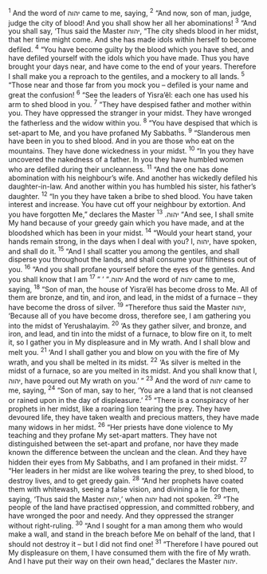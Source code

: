 <sup>1</sup> And the word of יהוה came to me, saying,
<sup>2</sup> “And now, son of man, judge, judge the city of blood! And you shall show her all her abominations!
<sup>3</sup> “And you shall say, ‘Thus said the Master יהוה, “The city sheds blood in her midst, that her time might come. And she has made idols within herself to become defiled.
<sup>4</sup> “You have become guilty by the blood which you have shed, and have defiled yourself with the idols which you have made. Thus you have brought your days near, and have come to the end of your years. Therefore I shall make you a reproach to the gentiles, and a mockery to all lands.
<sup>5</sup> “Those near and those far from you mock you – defiled is your name and great the confusion!
<sup>6</sup> “See the leaders of Yisra’ĕl: each one has used his arm to shed blood in you.
<sup>7</sup> “They have despised father and mother within you. They have oppressed the stranger in your midst. They have wronged the fatherless and the widow within you.
<sup>8</sup> “You have despised that which is set-apart to Me, and you have profaned My Sabbaths.
<sup>9</sup> “Slanderous men have been in you to shed blood. And in you are those who eat on the mountains. They have done wickedness in your midst.
<sup>10</sup> “In you they have uncovered the nakedness of a father. In you they have humbled women who are defiled during their uncleanness.
<sup>11</sup> “And the one has done abomination with his neighbour’s wife. And another has wickedly defiled his daughter-in-law. And another within you has humbled his sister, his father’s daughter.
<sup>12</sup> “In you they have taken a bribe to shed blood. You have taken interest and increase. You have cut off your neighbour by extortion. And you have forgotten Me,” declares the Master יהוה.
<sup>13</sup> “And see, I shall smite My hand because of your greedy gain which you have made, and at the bloodshed which has been in your midst.
<sup>14</sup> “Would your heart stand, your hands remain strong, in the days when I deal with you? I, יהוה, have spoken, and shall do it.
<sup>15</sup> “And I shall scatter you among the gentiles, and shall disperse you throughout the lands, and shall consume your filthiness out of you.
<sup>16</sup> “And you shall profane yourself before the eyes of the gentiles. And you shall know that I am יהוה.” ’ ”
<sup>17</sup> And the word of יהוה came to me, saying,
<sup>18</sup> “Son of man, the house of Yisra’ĕl has become dross to Me. All of them are bronze, and tin, and iron, and lead, in the midst of a furnace – they have become the dross of silver.
<sup>19</sup> “Therefore thus said the Master יהוה, ‘Because all of you have become dross, therefore see, I am gathering you into the midst of Yerushalayim.
<sup>20</sup> ‘As they gather silver, and bronze, and iron, and lead, and tin into the midst of a furnace, to blow fire on it, to melt it, so I gather you in My displeasure and in My wrath. And I shall blow and melt you.
<sup>21</sup> ‘And I shall gather you and blow on you with the fire of My wrath, and you shall be melted in its midst.
<sup>22</sup> ‘As silver is melted in the midst of a furnace, so are you melted in its midst. And you shall know that I, יהוה, have poured out My wrath on you.’ ”
<sup>23</sup> And the word of יהוה came to me, saying,
<sup>24</sup> “Son of man, say to her, ‘You are a land that is not cleansed or rained upon in the day of displeasure.’
<sup>25</sup> “There is a conspiracy of her prophets in her midst, like a roaring lion tearing the prey. They have devoured life, they have taken wealth and precious matters, they have made many widows in her midst.
<sup>26</sup> “Her priests have done violence to My teaching and they profane My set-apart matters. They have not distinguished between the set-apart and profane, nor have they made known the difference between the unclean and the clean. And they have hidden their eyes from My Sabbaths, and I am profaned in their midst.
<sup>27</sup> “Her leaders in her midst are like wolves tearing the prey, to shed blood, to destroy lives, and to get greedy gain.
<sup>28</sup> “And her prophets have coated them with whitewash, seeing a false vision, and divining a lie for them, saying, ‘Thus said the Master יהוה,’ when יהוה had not spoken.
<sup>29</sup> “The people of the land have practised oppression, and committed robbery, and have wronged the poor and needy. And they oppressed the stranger without right-ruling.
<sup>30</sup> “And I sought for a man among them who would make a wall, and stand in the breach before Me on behalf of the land, that I should not destroy it – but I did not find one!
<sup>31</sup> “Therefore I have poured out My displeasure on them, I have consumed them with the fire of My wrath. And I have put their way on their own head,” declares the Master יהוה.

